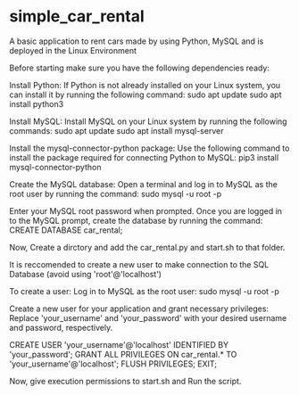 # simple_car_rental
A basic application to rent cars made by using Python, MySQL and is deployed in the Linux Environment

Before starting make sure you have the following dependencies ready:

Install Python: If Python is not already installed on your Linux system, you can install it by running the following command:
sudo apt update
sudo apt install python3

Install MySQL: Install MySQL on your Linux system by running the following commands:
sudo apt update
sudo apt install mysql-server

Install the mysql-connector-python package: Use the following command to install the package required for connecting Python to MySQL:
pip3 install mysql-connector-python

Create the MySQL database: Open a terminal and log in to MySQL as the root user by running the command:
sudo mysql -u root -p

Enter your MySQL root password when prompted. Once you are logged in to the MySQL prompt, create the database by running the command:
CREATE DATABASE car_rental;

Now, Create a dirctory and add the car_rental.py and start.sh to that folder.

It is reccomended to create a new user to make connection to the SQL Database (avoid using 'root'@'localhost')

To create a user:
Log in to MySQL as the root user:
sudo mysql -u root -p

Create a new user for your application and grant necessary privileges:
Replace 'your_username' and 'your_password' with your desired username and password, respectively.

CREATE USER 'your_username'@'localhost' IDENTIFIED BY 'your_password';
GRANT ALL PRIVILEGES ON car_rental.* TO 'your_username'@'localhost';
FLUSH PRIVILEGES;
EXIT;

Now, give execution permissions to start.sh and Run the script.



